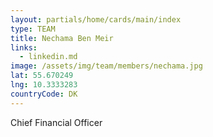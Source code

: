 ```yaml
---
layout: partials/home/cards/main/index
type: TEAM
title: Nechama Ben Meir
links:
  - linkedin.md
image: /assets/img/team/members/nechama.jpg
lat: 55.670249
lng: 10.3333283
countryCode: DK
---
```


Chief Financial Officer
